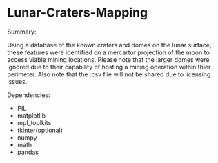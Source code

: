 # Lunar-Craters-Mapping

Summary:

Using a database of the known craters and domes on the lunar surface, these features were identified on a mercartor projection of the moon to access viable mining locations. Please note that the larger domes were ignored due to their capability of hosting a mining operation within thier perimeter.
Also note that the .csv file will not be shared due to licensing issues.

Dependencies:

- PIL
- matplotlib
- mpl_toolkits
- tkinter(optional)
- numpy 
- math 
- pandas
